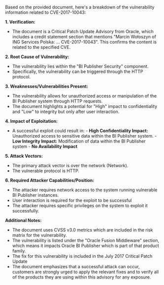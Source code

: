 Based on the provided document, here's a breakdown of the vulnerability information related to CVE-2017-10043:

**1. Verification:**

   - The document is a Critical Patch Update Advisory from Oracle, which includes a credit statement section that mentions "Marcin Wołoszyn of ING Services Polska: ... CVE-2017-10043". This confirms the content is related to the specified CVE.

**2. Root Cause of Vulnerability:**

   - The vulnerability lies within the "BI Publisher Security" component.
   - Specifically, the vulnerability can be triggered through the HTTP protocol.

**3. Weaknesses/Vulnerabilities Present:**

   - The vulnerability allows for unauthorized access or manipulation of the BI Publisher system through HTTP requests.
   - The document highlights a potential for "High" impact to confidentiality and "Low" to integrity but only after user interaction.

**4. Impact of Exploitation:**

   -  A successful exploit could result in:
     - **High Confidentiality Impact:** Unauthorized access to sensitive data within the BI Publisher system.
     - **Low Integrity Impact:** Modification of data within the BI Publisher system
     - **No Availability Impact**
  
**5. Attack Vectors:**

   - The primary attack vector is over the network (Network).
   - The vulnerable protocol is HTTP.
  
**6. Required Attacker Capabilities/Position:**

   - The attacker requires network access to the system running vulnerable BI Publisher instances.
   - User interaction is required for the exploit to be successful
   - The attacker requires specific privileges on the system to exploit it successfully.

**Additional Notes:**
*   The document uses CVSS v3.0 metrics which are included in the risk matrix for the vulnerability.
*   The vulnerability is listed under the "Oracle Fusion Middleware" section, which means it impacts Oracle BI Publisher which is part of that product family.
*   The fix for this vulnerability is included in the July 2017 Critical Patch Update
*   The document emphasizes that a successful attack can occur, customers are strongly urged to apply the relevant fixes and to verify all of the products they are using within this advisory for any exposure.